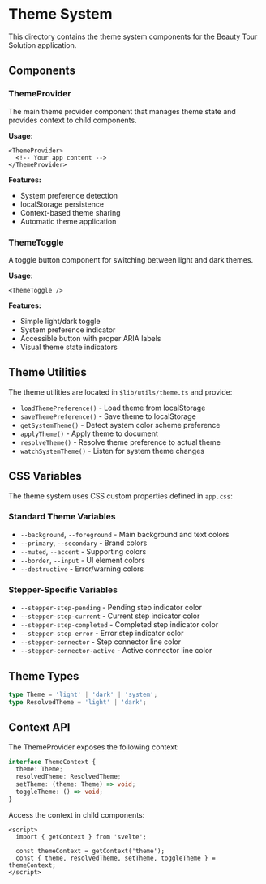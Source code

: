 # Theme System

This directory contains the theme system components for the Beauty Tour Solution application.

## Components

### ThemeProvider
The main theme provider component that manages theme state and provides context to child components.

**Usage:**
```svelte
<ThemeProvider>
  <!-- Your app content -->
</ThemeProvider>
```

**Features:**
- System preference detection
- localStorage persistence
- Context-based theme sharing
- Automatic theme application

### ThemeToggle
A toggle button component for switching between light and dark themes.

**Usage:**
```svelte
<ThemeToggle />
```

**Features:**
- Simple light/dark toggle
- System preference indicator
- Accessible button with proper ARIA labels
- Visual theme state indicators

## Theme Utilities

The theme utilities are located in `$lib/utils/theme.ts` and provide:

- `loadThemePreference()` - Load theme from localStorage
- `saveThemePreference()` - Save theme to localStorage
- `getSystemTheme()` - Detect system color scheme preference
- `applyTheme()` - Apply theme to document
- `resolveTheme()` - Resolve theme preference to actual theme
- `watchSystemTheme()` - Listen for system theme changes

## CSS Variables

The theme system uses CSS custom properties defined in `app.css`:

### Standard Theme Variables
- `--background`, `--foreground` - Main background and text colors
- `--primary`, `--secondary` - Brand colors
- `--muted`, `--accent` - Supporting colors
- `--border`, `--input` - UI element colors
- `--destructive` - Error/warning colors

### Stepper-Specific Variables
- `--stepper-step-pending` - Pending step indicator color
- `--stepper-step-current` - Current step indicator color
- `--stepper-step-completed` - Completed step indicator color
- `--stepper-step-error` - Error step indicator color
- `--stepper-connector` - Step connector line color
- `--stepper-connector-active` - Active connector line color

## Theme Types

```typescript
type Theme = 'light' | 'dark' | 'system';
type ResolvedTheme = 'light' | 'dark';
```

## Context API

The ThemeProvider exposes the following context:

```typescript
interface ThemeContext {
  theme: Theme;
  resolvedTheme: ResolvedTheme;
  setTheme: (theme: Theme) => void;
  toggleTheme: () => void;
}
```

Access the context in child components:

```svelte
<script>
  import { getContext } from 'svelte';
  
  const themeContext = getContext('theme');
  const { theme, resolvedTheme, setTheme, toggleTheme } = themeContext;
</script>
```
